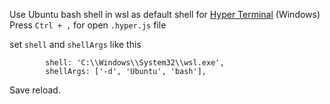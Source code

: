 Use Ubuntu bash shell in wsl as default shell for [Hyper Terminal](https://hyper.is/) (Windows)
Press `Ctrl + ,` for open `.hyper.js` file

set `shell` and `shellArgs` like this
```
        shell: 'C:\\Windows\\System32\\wsl.exe', 
        shellArgs: ['-d', 'Ubuntu', 'bash'],
```
Save reload.
